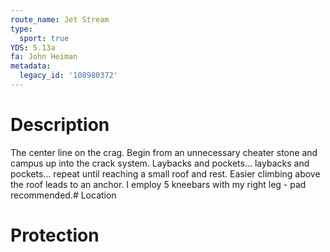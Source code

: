 ```yaml
---
route_name: Jet Stream
type:
  sport: true
YDS: 5.13a
fa: John Heiman
metadata:
  legacy_id: '108980372'
---
```

# Description
The center line on the crag. Begin from an unnecessary cheater stone and campus up into the crack system. Laybacks and pockets... laybacks and pockets... repeat until reaching a small roof and rest. Easier climbing above the roof leads to an anchor. I employ 5 kneebars with my right leg - pad recommended.# Location
# Protection
